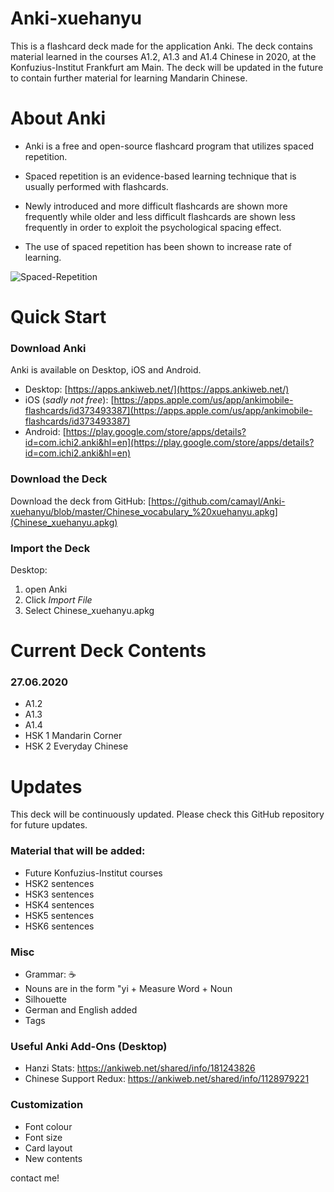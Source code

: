 # Anki-xuehanyu
This is a flashcard deck made for the application Anki. The deck contains material learned in the courses A1.2, A1.3 and A1.4 Chinese in 2020, at the Konfuzius-Institut Frankfurt am Main. The deck will be updated in the future to contain further material for learning Mandarin Chinese. 

# About Anki
- Anki is a free and open-source flashcard program that utilizes spaced repetition. 

- Spaced repetition is an evidence-based learning technique that is usually performed with flashcards. 
- Newly introduced and more difficult flashcards are shown more frequently while older and less difficult flashcards are shown less frequently in order to exploit the psychological spacing effect. 
- The use of spaced repetition has been shown to increase rate of learning.

![Spaced-Repetition](https://wildfirecomms-images.co.uk/img/ebbinghaus-diagram-1-1479295300.png)

# Quick Start
### Download Anki
Anki is available on Desktop, iOS and Android.

- Desktop: [https://apps.ankiweb.net/](https://apps.ankiweb.net/)
- iOS (*sadly not free*): [https://apps.apple.com/us/app/ankimobile-flashcards/id373493387](https://apps.apple.com/us/app/ankimobile-flashcards/id373493387) 
- Android: [https://play.google.com/store/apps/details?id=com.ichi2.anki&hl=en](https://play.google.com/store/apps/details?id=com.ichi2.anki&hl=en)

### Download the Deck
Download the deck from GitHub: [https://github.com/camayl/Anki-xuehanyu/blob/master/Chinese_vocabulary_%20xuehanyu.apkg](Chinese_xuehanyu.apkg)

### Import the Deck
Desktop: 
1. open Anki
2. Click *Import File*
3. Select Chinese_xuehanyu.apkg
# Current Deck Contents
### 27.06.2020
- A1.2
- A1.3
- A1.4
- HSK 1 Mandarin Corner
- HSK 2 Everyday Chinese

# Updates
This deck will be continuously updated. Please check this GitHub repository for future updates.

### Material that will be added:
- Future Konfuzius-Institut courses  
- HSK2 sentences 
- HSK3 sentences
- HSK4 sentences
- HSK5 sentences 
- HSK6 sentences

### Misc
- Grammar: ☕️ 
- Nouns are in the form "yi + Measure Word + Noun
- Silhouette 
- German and English added
- Tags 

### Useful Anki Add-Ons (Desktop)
- Hanzi Stats: https://ankiweb.net/shared/info/181243826
- Chinese Support Redux: https://ankiweb.net/shared/info/1128979221

### Customization
- Font colour
- Font size
- Card layout
- New contents

contact me!
